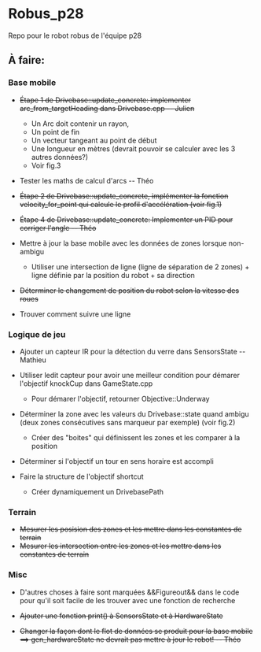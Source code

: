 # Robus_p28
Repo pour le robot robus de l'équipe p28


## À faire:

### Base mobile

* ~~Étape 1 de Drivebase::update_concrete: implementer arc_from_targetHeading dans Drivebase.cpp -- Julien~~
    * Un Arc doit contenir un rayon, 
    * Un point de fin
    * Un vecteur tangeant au point de début
    * Une longueur en mètres (devrait pouvoir se calculer avec les 3 autres données?)
    * Voir fig.3

* Tester les maths de calcul d'arcs -- Théo

* ~~Étape 2 de Drivebase::update_concrete, implémenter la fonction velocity_for_point qui calcule le profil d'accélération (voir fig.1)~~

* ~~Étape 4 de Drivebase::update_concrete: Implementer un PID pour corriger l'angle -- Théo~~

* Mettre à jour la base mobile avec les données de zones lorsque non-ambigu
    * Utiliser une intersection de ligne (ligne de séparation de 2 zones) + ligne définie par la position du robot + sa direction

* ~~Déterminer le changement de position du robot selon la vitesse des roues~~

* Trouver comment suivre une ligne

### Logique de jeu

* Ajouter un capteur IR pour la détection du verre dans SensorsState -- Mathieu

* Utiliser ledit capteur pour avoir une meilleur condition pour démarer l'objectif knockCup dans GameState.cpp
    * Pour démarer l'objectif, retourner Objective::Underway

* Déterminer la zone avec les valeurs du Drivebase::state quand ambigu (deux zones consécutives sans marqueur par exemple) (voir fig.2)
    * Créer des "boites" qui définissent les zones et les comparer à la position

* Déterminer si l'objectif un tour en sens horaire est accompli

* Faire la structure de l'objectif shortcut
    * Créer dynamiquement un DrivebasePath

### Terrain

* ~~Mesurer les posision des zones et les mettre dans les constantes de terrain~~
* ~~Mesurer les intersection entre les zones et les mettre dans les constantes de terrain~~

### Misc

* D'autres choses à faire sont marquées &&Figureout&& dans le code pour qu'il soit facile de les trouver avec une fonction de recherche

* ~~Ajouter une fonction print() à SensorsState et à HardwareState~~

* ~~Changer la façon dont le flot de données se produit pour la base mobile ==> gen_hardwareState ne devrait pas mettre à jour le robot! -- Théo~~